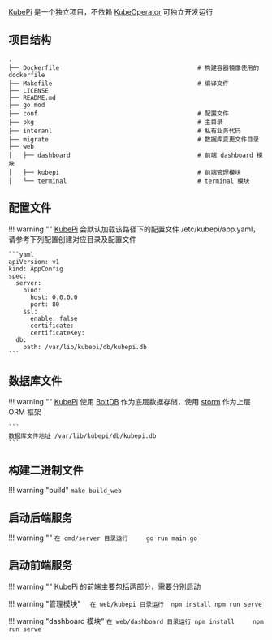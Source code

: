[KubePi](https://github.com/KubeOperator/KubePi) 是一个独立项目，不依赖 [KubeOperator](https://github.com/KubeOperator/KubeOperator) 可独立开发运行

## 项目结构

```
.
├── Dockerfile                                      # 构建容器镜像使用的 dockerfile
├── Makefile                                        # 编译文件
├── LICENSE
├── README.md
├── go.mod
├── conf                                            # 配置文件
├── pkg                                             # 主目录
├── interanl                                        # 私有业务代码
├── migrate                                         # 数据库变更文件目录
├── web
│   ├── dashboard                                   # 前端 dashboard 模块
│   ├── kubepi                                      # 前端管理模块
│   └── terminal                                    # terminal 模块   
```

## 配置文件

!!! warning ""
    [KubePi](https://github.com/KubeOperator/KubePi) 会默认加载该路径下的配置文件 /etc/kubepi/app.yaml，请参考下列配置创建对应目录及配置文件

    ```yaml
    apiVersion: v1
    kind: AppConfig
    spec:
      server:
        bind:
          host: 0.0.0.0
          port: 80
        ssl:
          enable: false
          certificate:
          certificateKey:
      db:
        path: /var/lib/kubepi/db/kubepi.db
    ```

## 数据库文件

!!! warning ""
    [KubePi](https://github.com/KubeOperator/KubePi) 使用 [BoltDB](https://github.com/etcd-io/bbolt) 作为底层数据存储，使用 [storm](https://github.com/asdine/storm) 作为上层 ORM 框架

    ```
    数据库文件地址 /var/lib/kubepi/db/kubepi.db
    ```

## 构建二进制文件

!!! warning "build"
    ```
    make build_web
    ```

## 启动后端服务

!!! warning ""
    ```
    在 cmd/server 目录运行    
    go run main.go
    ```

## 启动前端服务

!!! warning ""
    [KubePi](https://github.com/KubeOperator/KubePi) 的前端主要包括两部分，需要分别启动

!!! warning "管理模块"
    ```  
    在 web/kubepi 目录运行 
    npm install
    npm run serve
    ```

!!! warning "dashboard 模块"
    ```
    在 web/dashboard 目录运行
    npm install    
    npm run serve
    ```